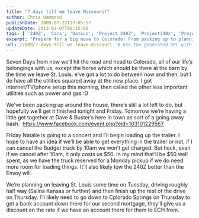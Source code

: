 ```yaml
---
title: "7 days till we leave Missouri!"
author: Chris Hammond
publishDate: 2009-07-22T17:05:57
updateDate: 2013-01-07T00:15:00
tags: [ '240Z', 'Cars', 'Datsun', 'Project 240Z', 'Project240z', 'Project240Zcom' ]
excerpt: "Prepare for a big move to Colorado! From packing up to planning your journey, follow the detailed schedule in our blog post for a seamless transition."
url: /2009/7-days-till-we-leave-missouri  # Use the generated URL with year
---
```

<p>Seven Days from now we’ll hit the road and head to Colorado, all of our life’s belongings with us, except the horse which should be there at the barn by the time we leave St. Louis. e’ve got a lot to do between now and then, but I do have all the utilities squared away at the new place. I got internet/TV/phone setup this morning, then called the other less important utilities such as power and gas :D</p>  <p>We’ve been packing up around the house, there’s still a lot left to do, but hopefully we’ll get it finished tonight and Friday. Tomorrow we’re having a little get together at Dave & Buster’s here in town as sort of a going away bash.  <a href="https://www.facebook.com/event.php?eid=103101229567">https://www.facebook.com/event.php?eid=103101229567</a></p>  <p>Friday Natalie is going to a concert and I’ll begin loading up the trailer. I hope to have an idea if we’ll be able to get everything in the trailer or not, if I can cancel the Budget truck by 10am we won’t get charged. But heck, even if we cancel after 10am, it only costs us $50. In my mind that’ll be $50 well spent, as we have the truck reserved for a Monday pickup if we do need more room for loading things. It’ll also likely tow the 240Z better than the Envoy will.</p>  <p>We’re planning on leaving St. Louis some time on Tuesday, driving roughly half way (Salina Kansas or further) and then finish up the rest of the drive on Thursday. I’ll likely need to go down to Cplorado Springs on Thursday to get a bank account down there for our second mortgage, they’ll give us a discount on the rate if we have an account there for them to ECH from. </p>


